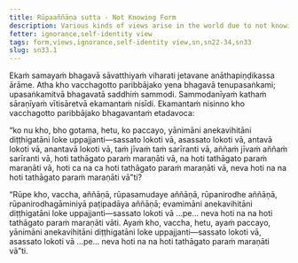 ```yaml
---
title: Rūpaaññāṇa sutta - Not Knowing Form
description: Various kinds of views arise in the world due to not knowing form, the arising of form, the cessation of form, and the practice leading to the cessation of form.
fetter: ignorance,self-identity view
tags: form,views,ignorance,self-identity view,sn,sn22-34,sn33
slug: sn33.1
---
```


Ekaṁ samayaṁ bhagavā sāvatthiyaṁ viharati jetavane anāthapiṇḍikassa ārāme. Atha kho vacchagotto paribbājako yena bhagavā tenupasaṅkami; upasaṅkamitvā bhagavatā saddhiṁ sammodi. Sammodanīyaṁ kathaṁ sāraṇīyaṁ vītisāretvā ekamantaṁ nisīdi. Ekamantaṁ nisinno kho vacchagotto paribbājako bhagavantaṁ etadavoca:

“ko nu kho, bho gotama, hetu, ko paccayo, yānimāni anekavihitāni diṭṭhigatāni loke uppajjanti—sassato lokoti vā, asassato lokoti vā, antavā lokoti vā, anantavā lokoti vā, taṁ jīvaṁ taṁ sarīranti vā, aññaṁ jīvaṁ aññaṁ sarīranti vā, hoti tathāgato paraṁ maraṇāti vā, na hoti tathāgato paraṁ maraṇāti vā, hoti ca na ca hoti tathāgato paraṁ maraṇāti vā, neva hoti na na hoti tathāgato paraṁ maraṇāti vā”ti?

“Rūpe kho, vaccha, aññāṇā, rūpasamudaye aññāṇā, rūpanirodhe aññāṇā, rūpanirodhagāminiyā paṭipadāya aññāṇā; evamimāni anekavihitāni diṭṭhigatāni loke uppajjanti—sassato lokoti vā …pe… neva hoti na na hoti tathāgato paraṁ maraṇāti vāti. Ayaṁ kho, vaccha, hetu, ayaṁ paccayo, yānimāni anekavihitāni diṭṭhigatāni loke uppajjanti—sassato lokoti vā, asassato lokoti vā …pe… neva hoti na na hoti tathāgato paraṁ maraṇāti vā”ti.
